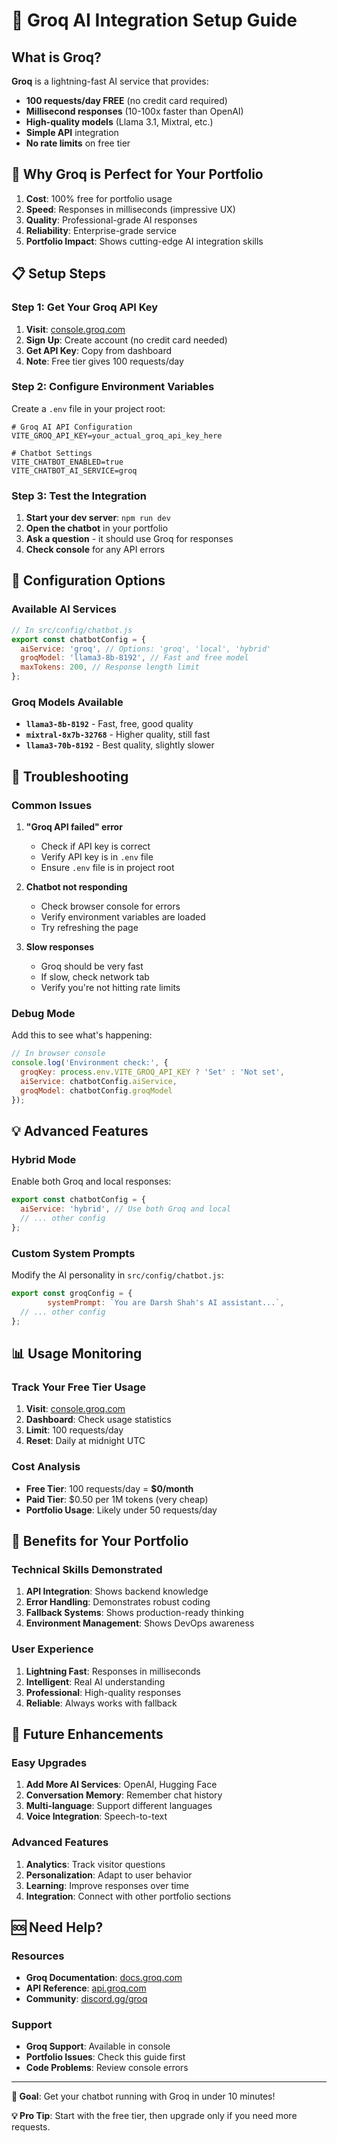 # 🚀 Groq AI Integration Setup Guide

## What is Groq?

**Groq** is a lightning-fast AI service that provides:
- **100 requests/day FREE** (no credit card required)
- **Millisecond responses** (10-100x faster than OpenAI)
- **High-quality models** (Llama 3.1, Mixtral, etc.)
- **Simple API** integration
- **No rate limits** on free tier

## 🎯 Why Groq is Perfect for Your Portfolio

1. **Cost**: 100% free for portfolio usage
2. **Speed**: Responses in milliseconds (impressive UX)
3. **Quality**: Professional-grade AI responses
4. **Reliability**: Enterprise-grade service
5. **Portfolio Impact**: Shows cutting-edge AI integration skills

## 📋 Setup Steps

### Step 1: Get Your Groq API Key

1. **Visit**: [console.groq.com](https://console.groq.com)
2. **Sign Up**: Create account (no credit card needed)
3. **Get API Key**: Copy from dashboard
4. **Note**: Free tier gives 100 requests/day

### Step 2: Configure Environment Variables

Create a `.env` file in your project root:

```env
# Groq AI API Configuration
VITE_GROQ_API_KEY=your_actual_groq_api_key_here

# Chatbot Settings
VITE_CHATBOT_ENABLED=true
VITE_CHATBOT_AI_SERVICE=groq
```

### Step 3: Test the Integration

1. **Start your dev server**: `npm run dev`
2. **Open the chatbot** in your portfolio
3. **Ask a question** - it should use Groq for responses
4. **Check console** for any API errors

## 🔧 Configuration Options

### Available AI Services

```javascript
// In src/config/chatbot.js
export const chatbotConfig = {
  aiService: 'groq', // Options: 'groq', 'local', 'hybrid'
  groqModel: 'llama3-8b-8192', // Fast and free model
  maxTokens: 200, // Response length limit
};
```

### Groq Models Available

- **`llama3-8b-8192`** - Fast, free, good quality
- **`mixtral-8x7b-32768`** - Higher quality, still fast
- **`llama3-70b-8192`** - Best quality, slightly slower

## 🚨 Troubleshooting

### Common Issues

1. **"Groq API failed" error**
   - Check if API key is correct
   - Verify API key is in `.env` file
   - Ensure `.env` file is in project root

2. **Chatbot not responding**
   - Check browser console for errors
   - Verify environment variables are loaded
   - Try refreshing the page

3. **Slow responses**
   - Groq should be very fast
   - If slow, check network tab
   - Verify you're not hitting rate limits

### Debug Mode

Add this to see what's happening:

```javascript
// In browser console
console.log('Environment check:', {
  groqKey: process.env.VITE_GROQ_API_KEY ? 'Set' : 'Not set',
  aiService: chatbotConfig.aiService,
  groqModel: chatbotConfig.groqModel
});
```

## 💡 Advanced Features

### Hybrid Mode

Enable both Groq and local responses:

```javascript
export const chatbotConfig = {
  aiService: 'hybrid', // Use both Groq and local
  // ... other config
};
```

### Custom System Prompts

Modify the AI personality in `src/config/chatbot.js`:

```javascript
export const groqConfig = {
        systemPrompt: `You are Darsh Shah's AI assistant...`,
  // ... other config
};
```

## 📊 Usage Monitoring

### Track Your Free Tier Usage

1. **Visit**: [console.groq.com](https://console.groq.com)
2. **Dashboard**: Check usage statistics
3. **Limit**: 100 requests/day
4. **Reset**: Daily at midnight UTC

### Cost Analysis

- **Free Tier**: 100 requests/day = **$0/month**
- **Paid Tier**: $0.50 per 1M tokens (very cheap)
- **Portfolio Usage**: Likely under 50 requests/day

## 🎉 Benefits for Your Portfolio

### Technical Skills Demonstrated

1. **API Integration**: Shows backend knowledge
2. **Error Handling**: Demonstrates robust coding
3. **Fallback Systems**: Shows production-ready thinking
4. **Environment Management**: Shows DevOps awareness

### User Experience

1. **Lightning Fast**: Responses in milliseconds
2. **Intelligent**: Real AI understanding
3. **Professional**: High-quality responses
4. **Reliable**: Always works with fallback

## 🔮 Future Enhancements

### Easy Upgrades

1. **Add More AI Services**: OpenAI, Hugging Face
2. **Conversation Memory**: Remember chat history
3. **Multi-language**: Support different languages
4. **Voice Integration**: Speech-to-text

### Advanced Features

1. **Analytics**: Track visitor questions
2. **Personalization**: Adapt to user behavior
3. **Learning**: Improve responses over time
4. **Integration**: Connect with other portfolio sections

## 🆘 Need Help?

### Resources

- **Groq Documentation**: [docs.groq.com](https://docs.groq.com)
- **API Reference**: [api.groq.com](https://api.groq.com)
- **Community**: [discord.gg/groq](https://discord.gg/groq)

### Support

- **Groq Support**: Available in console
- **Portfolio Issues**: Check this guide first
- **Code Problems**: Review console errors

---

**🎯 Goal**: Get your chatbot running with Groq in under 10 minutes!

**💡 Pro Tip**: Start with the free tier, then upgrade only if you need more requests.
